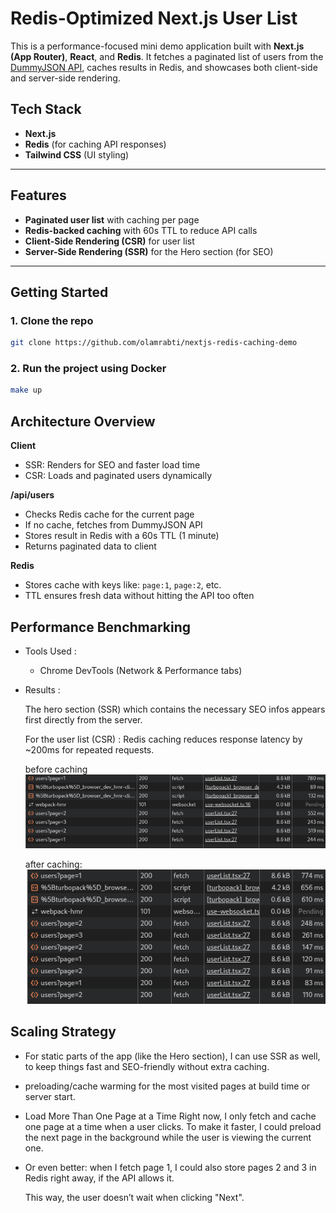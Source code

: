 # Redis-Optimized Next.js User List

This is a performance-focused mini demo application built with **Next.js (App Router)**, **React**, and **Redis**. It fetches a paginated list of users from the [DummyJSON API](https://dummyjson.com/users), caches results in Redis, and showcases both client-side and server-side rendering.

## Tech Stack

- **Next.js**
- **Redis** (for caching API responses)
- **Tailwind CSS** (UI styling)

---

## Features

- **Paginated user list** with caching per page
- **Redis-backed caching** with 60s TTL to reduce API calls
- **Client-Side Rendering (CSR)** for user list
- **Server-Side Rendering (SSR)** for the Hero section (for SEO)

---

## Getting Started

### 1. Clone the repo

```bash
git clone https://github.com/olamrabti/nextjs-redis-caching-demo
```
### 2.  Run the project using Docker
```bash
make up
``` 
## Architecture Overview
**Client**
- SSR: Renders <Hero /> for SEO and faster load time
- CSR: Loads <UserList /> and paginated users dynamically

**/api/users**
- Checks Redis cache for the current page
- If no cache, fetches from DummyJSON API
- Stores result in Redis with a 60s TTL (1 minute)
- Returns paginated data to client

**Redis**
- Stores cache with keys like: `page:1`, `page:2`, etc.
- TTL ensures fresh data without hitting the API too often

## Performance Benchmarking

- Tools Used :
    - Chrome DevTools (Network & Performance tabs)

- Results :

    The hero section (SSR) which contains the necessary SEO infos appears first directly from the server.

    For the user list (CSR) : Redis caching reduces response latency by ~200ms for repeated requests.
    
    before caching
    ![Alt Text](/app/public/before_redis.png)

    after caching:
    ![Alt Text](/app/public/with_redis.png)



## Scaling Strategy
- For static parts of the app (like the Hero section), I can use SSR as well, to keep things fast and SEO-friendly without extra caching.
- preloading/cache warming for the most visited pages at build time or server start.
-  Load More Than One Page at a Time
Right now, I only fetch and cache one page at a time when a user clicks. To make it faster, I could preload the next page in the background while the user is viewing the current one.

- Or even better: when I fetch page 1, I could also store pages 2 and 3 in Redis right away, if the API allows it.

    This way, the user doesn’t wait when clicking "Next".





